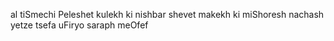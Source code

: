 al tiSmechi Peleshet kulekh ki nishbar shevet makekh ki miShoresh nachash yetze tsefa uFiryo saraph meOfef 